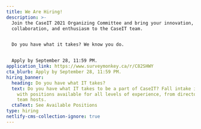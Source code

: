 ```yaml
---
title: We Are Hiring!
description: >-
  Join the CaseIT 2021 Organizing Committee and bring your innovation,
  collaboration, and enthusiasm to the CaseIT team. 


  Do you have what it takes? We know you do.


  Apply by September 28, 11:59 PM.
application_link: https://www.surveymonkey.ca/r/C82SHWY
cta_blurb: Apply by September 28, 11:59 PM.
hiring_banner:
  heading: Do you have what IT takes?
  text: Do you have what IT takes to be a part of CaseIT? Fall intake is open now
    with positions available for all levels of experience, from directors to
    team hosts.
  ctaText: See Available Positions
type: hiring
netlify-cms-collection-ignore: true
---
```


